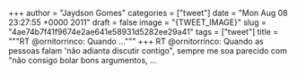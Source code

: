 
+++
author = "Jaydson Gomes"
categories = ["tweet"]
date = "Mon Aug 08 23:27:55 +0000 2011"
draft = false
image = "{TWEET_IMAGE}"
slug = "4ae74b7f41f9674e2ae641e58931d5282ee29a41"
tags = ["tweet"]
title = """RT @ornitorrinco: Quando ..."""
+++
RT @ornitorrinco: Quando as pessoas falam 'não adianta discutir contigo", sempre me soa parecido com "não consigo bolar bons argumentos, ...

